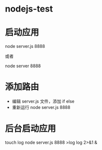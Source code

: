 # nodejs-test
# 启动应用
node server.js 8888

或者

node server 8888

# 添加路由
* 编辑 server.js 文件，添加 if else
* 重新运行 node server.js 8888
# 后台启动应用
touch log node server.js 8888 >log log 2>&1 &
